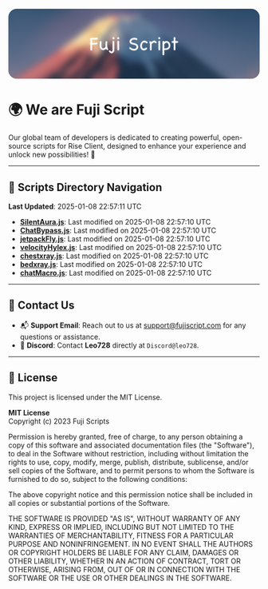 ![Banner](.github/b.webp)

# 🌍 **We are Fuji Script**

Our global team of developers is dedicated to creating powerful, open-source scripts for Rise Client, designed to enhance your experience and unlock new possibilities! 🌟

---
<!-- SCRIPTS_NAVIGATION_START -->
## 📂 **Scripts Directory Navigation**

**Last Updated**: 2025-01-08 22:57:11 UTC

- **[SilentAura.js](scripts/SilentAura.js)**: Last modified on 2025-01-08 22:57:10 UTC
- **[ChatBypass.js](scripts/ChatBypass.js)**: Last modified on 2025-01-08 22:57:10 UTC
- **[jetpackFly.js](scripts/jetpackFly.js)**: Last modified on 2025-01-08 22:57:10 UTC
- **[velocityHylex.js](scripts/velocityHylex.js)**: Last modified on 2025-01-08 22:57:10 UTC
- **[chestxray.js](scripts/chestxray.js)**: Last modified on 2025-01-08 22:57:10 UTC
- **[bedxray.js](scripts/bedxray.js)**: Last modified on 2025-01-08 22:57:10 UTC
- **[chatMacro.js](scripts/chatMacro.js)**: Last modified on 2025-01-08 22:57:10 UTC

<!-- SCRIPTS_NAVIGATION_END -->

---

## 💬 **Contact Us**  
- 📬 **Support Email**: Reach out to us at [support@fujiscript.com](mailto:support@fujiscript.com) for any questions or assistance.  
- 💬 **Discord**: Contact **Leo728** directly at `Discord@leo728`.

---

## 📜 **License**

This project is licensed under the MIT License.  

**MIT License**  
Copyright (c) 2023 Fuji Scripts  

Permission is hereby granted, free of charge, to any person obtaining a copy of this software and associated documentation files (the "Software"), to deal in the Software without restriction, including without limitation the rights to use, copy, modify, merge, publish, distribute, sublicense, and/or sell copies of the Software, and to permit persons to whom the Software is furnished to do so, subject to the following conditions:  

The above copyright notice and this permission notice shall be included in all copies or substantial portions of the Software.  

THE SOFTWARE IS PROVIDED "AS IS", WITHOUT WARRANTY OF ANY KIND, EXPRESS OR IMPLIED, INCLUDING BUT NOT LIMITED TO THE WARRANTIES OF MERCHANTABILITY, FITNESS FOR A PARTICULAR PURPOSE AND NONINFRINGEMENT. IN NO EVENT SHALL THE AUTHORS OR COPYRIGHT HOLDERS BE LIABLE FOR ANY CLAIM, DAMAGES OR OTHER LIABILITY, WHETHER IN AN ACTION OF CONTRACT, TORT OR OTHERWISE, ARISING FROM, OUT OF OR IN CONNECTION WITH THE SOFTWARE OR THE USE OR OTHER DEALINGS IN THE SOFTWARE.  
